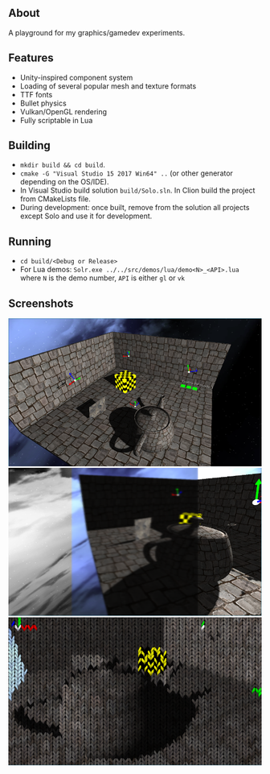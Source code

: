 ## About
A playground for my graphics/gamedev experiments.

## Features
* Unity-inspired component system
* Loading of several popular mesh and texture formats
* TTF fonts
* Bullet physics
* Vulkan/OpenGL rendering
* Fully scriptable in Lua

## Building
* `mkdir build && cd build`.
* `cmake -G "Visual Studio 15 2017 Win64" ..` (or other generator depending on the OS/IDE).
* In Visual Studio build solution `build/Solo.sln`. In Clion build the project from CMakeLists file.
* During development: once built, remove from the solution all projects except Solo and use it for development.

## Running
* `cd build/<Debug or Release>`
* For Lua demos: `Solr.exe ../../src/demos/lua/demo<N>_<API>.lua` where `N` is the demo number, `API` is either `gl`
or `vk`

## Screenshots

![1](/screenshots/screenshot9.png?raw=true)
![1](/screenshots/screenshot10.png?raw=true)
![1](/screenshots/screenshot11.png?raw=true)
